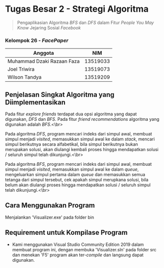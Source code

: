 # Tugas Besar 2 - Strategi Algoritma
>  Pengaplikasian Algoritma *BFS* dan *DFS* dalam Fitur *People You May Know* Jejaring Sosial *Facebook*

### Kelompok 26 - *FacePaper*
| Anggota | NIM |
| --- | --- |
|Muhammad Dzaki Razaan Faza | 13519033 |	
|Joel Triwira| 13519073 |	
|Wilson Tandya | 13519209 |

## Penjelasan Singkat Algoritma yang Diimplementasikan
Pada fitur *explore friends* terdapat dua opsi algoritma yang dapat digunakan, *DFS* dan *BFS*. Pada fitur *friend recommendations* algoritma yang digunakan adalah *BFS*.<\br>

Pada algoritma *DFS*, program mencari indeks dari simpul awal, membuat simpul menjadi *visited*, memasukkan simpul awal ke dalam *stack*, mencari simpul berikutnya secara alfabetikal, bila simpul berikutnya bukan merupakan solusi, akan diulangi kembali proses hingga mendapatkan solusi / seluruh simpul telah dikunjungi.<\br>

Pada algoritma *BFS*, program mencari indeks dari simpul awal, membuat simpul menjadi *visited*, memasukkan simpul awal ke dalam *queue*, mengeluarkan simpul pertama dalam *queue* dan memasukkan semua tetanga dari simpul tersebut, cek apakah simpul merupkana solusi, bila belum akan diulangi proses hingga mendapatkan solusi / seluruh simpul telah dikunjungi.<\br>

## Cara Menggunakan Program
Menjalankan 'Visualizer.exe' pada folder bin

## Requirement untuk Kompilase Program
* Kami menggunakan Visual Studio Community Edition 2019 dalam membuat program ini, dengan membuka 'Visualizer.sln' pada folder src dan menekan 'F5' program akan ter-*compile* dan langsung dapat digunakan.
